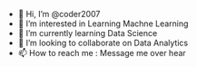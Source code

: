 - 👋 Hi, I’m @coder2007
- 👀 I’m interested in Learning Machne Learning
- 🌱 I’m currently learning Data Science
- 💞️ I’m looking to collaborate on Data Analytics
- 📫 How to reach me : Message me over hear

<!---
coder2007/coder2007 is a ✨ special ✨ repository because its `README.md` (this file) appears on your GitHub profile.
You can click the Preview link to take a look at your changes.
--->
